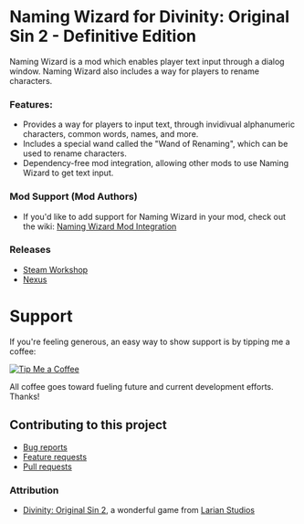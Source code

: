 Naming Wizard for Divinity: Original Sin 2 - Definitive Edition
=======

Naming Wizard is a mod which enables player text input through a dialog window. Naming Wizard also includes a way for players to rename characters.

### Features:
* Provides a way for players to input text, through invidivual alphanumeric characters, common words, names, and more.
* Includes a special wand called the "Wand of Renaming", which can be used to rename characters.
* Dependency-free mod integration, allowing other mods to use Naming Wizard to get text input.

### Mod Support (Mod Authors)

* If you'd like to add support for Naming Wizard in your mod, check out the wiki: [Naming Wizard Mod Integration](wiki/NamingWizardAPI.md)

### Releases
* [Steam Workshop](https://steamcommunity.com/sharedfiles/filedetails/?id=1353336816) 
* [Nexus]()

# Support
If you're feeling generous, an easy way to show support is by tipping me a coffee:

[![Tip Me a Coffee](https://i.imgur.com/NkmwXff.png)](https://ko-fi.com/LaughingLeader)

All coffee goes toward fueling future and current development efforts. Thanks!

## Contributing to this project

* [Bug reports](CONTRIBUTING.md#bugs)
* [Feature requests](CONTRIBUTING.md#features)
* [Pull requests](CONTRIBUTING.md#pull-requests)

### Attribution
- [Divinity: Original Sin 2](http://store.steampowered.com/app/435150/Divinity_Original_Sin_2/), a wonderful game from [Larian Studios](http://larian.com/)

